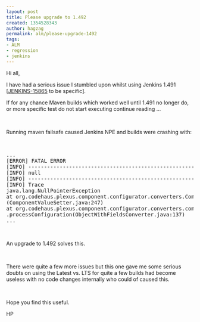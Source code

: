 ```yaml
---
layout: post
title: Please upgrade to 1.492
created: 1354528343
author: hagzag
permalink: alm/please-upgrade-1492
tags:
- ALM
- regression
- jenkins
---
```

<p>Hi all,</p>
<p>I have had a serious issue I stumbled upon whilst using Jenkins 1.491 [<a href="https://issues.jenkins-ci.org/browse/JENKINS-15865">JENKINS-15865</a>&nbsp;to be specific].</p>
<p>If for any chance Maven builds which worked well until 1.491 no longer do, or more specific test do not start executing continue reading ...</p>
<p>&nbsp;</p>
<p>Running maven failsafe caused Jenkins NPE and builds were crashing with:</p>
<p>&nbsp;</p>
<pre title="code" class="brush: java;">
...
[ERROR] FATAL ERROR
[INFO] ------------------------------------------------------------------------
[INFO] null
[INFO] ------------------------------------------------------------------------
[INFO] Trace
java.lang.NullPointerException
at org.codehaus.plexus.component.configurator.converters.ComponentValueSetter.configure
(ComponentValueSetter.java:247)
at org.codehaus.plexus.component.configurator.converters.composite.ObjectWithFieldsConverter
.processConfiguration(ObjectWithFieldsConverter.java:137)
...</pre>
<p>&nbsp;</p>
<p>An upgrade to 1.492 solves this.</p>
<p>&nbsp;</p>
<p>There were quite a few more issues but this one gave me some serious doubts on using the Latest vs. LTS for quite a few builds had become useless with no code changes internally who could of caused this.</p>
<p>&nbsp;</p>
<p>Hope you find this useful.</p>
<p>HP</p>
